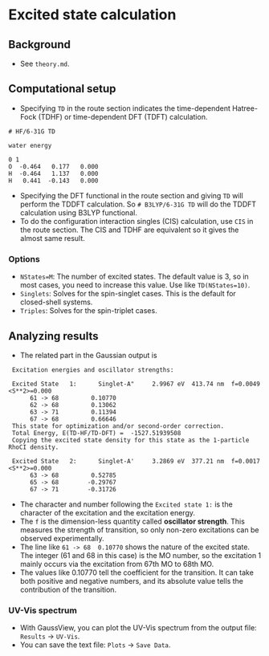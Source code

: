 # Excited state calculation
## Background
* See `theory.md`.

## Computational setup
* Specifying `TD` in the route section indicates the time-dependent Hatree-Fock (TDHF) or time-dependent DFT (TDFT) calculation.
```
# HF/6-31G TD

water energy

0 1
O  -0.464   0.177   0.000
H  -0.464   1.137   0.000
H   0.441  -0.143   0.000

```
* Specifying the DFT functional in the route section and giving `TD` will perform the TDDFT calculation. So `# B3LYP/6-31G TD` will do the TDDFT calculation using B3LYP functional.
* To do the configuration interaction singles (CIS) calculation, use `CIS` in the route section. The CIS and TDHF are equivalent so it gives the almost same result.

### Options
* `NStates=M`: The number of excited states. The default value is 3, so in most cases, you need to increase this value. Use like `TD(NStates=10)`.
* `Singlets`: Solves for the spin-singlet cases. This is the default for closed-shell systems.
* `Triples`: Solves for the spin-triplet cases.

## Analyzing results
* The related part in the Gaussian output is
```
 Excitation energies and oscillator strengths:

 Excited State   1:      Singlet-A"     2.9967 eV  413.74 nm  f=0.0049  <S**2>=0.000
      61 -> 68         0.10770
      62 -> 68         0.13062
      63 -> 71         0.11394
      67 -> 68         0.66646
 This state for optimization and/or second-order correction.
 Total Energy, E(TD-HF/TD-DFT) =  -1527.51939508
 Copying the excited state density for this state as the 1-particle RhoCI density.

 Excited State   2:      Singlet-A'     3.2869 eV  377.21 nm  f=0.0017  <S**2>=0.000
      63 -> 68         0.52785
      65 -> 68        -0.29767
      67 -> 71        -0.31726
```
* The character and number following the `Excited state 1:` is the character of the excitation and the excitation energy.
* The `f` is the dimension-less quantity called **oscillator strength**. This measures the strength of transition, so only non-zero excitations can be observed experimentally.
* The line like `61 -> 68  0.10770` shows the nature of the excited state. The integer (61 and 68 in this case) is the MO number, so the excitation 1 mainly occurs via the excitation from 67th MO to 68th MO.
* The values like 0.10770 tell the coefficient for the transition. It can take both positive and negative numbers, and its absolute value tells the contribution of the transition.

### UV-Vis spectrum
* With GaussView, you can plot the UV-Vis spectrum from the output file: `Results` -> `UV-Vis`.
* You can save the text file: `Plots` -> `Save Data`.
